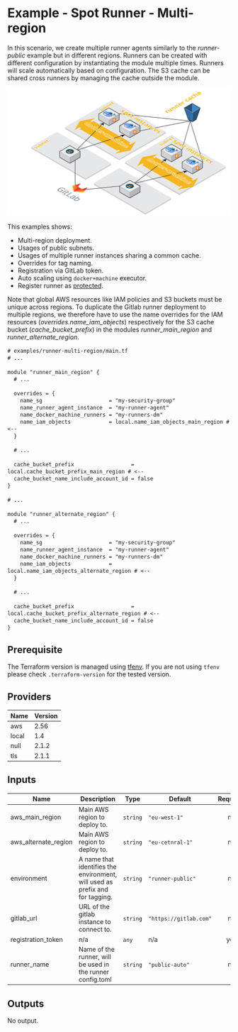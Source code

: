# Example - Spot Runner - Multi-region

In this scenario, we create multiple runner agents similarly to the _runner-public_ example but in different regions. Runners can be created with different configuration by instantiating the module multiple times. Runners will scale automatically based on configuration. The S3 cache can be shared cross runners by managing the cache outside the module.

![runners-cache](https://github.com/npalm/assets/raw/master/images/terraform-aws-gitlab-runner/runner-cache.png)

This examples shows:

  - Multi-region deployment.
  - Usages of public subnets.
  - Usages of multiple runner instances sharing a common cache.
  - Overrides for tag naming.
  - Registration via GitLab token.
  - Auto scaling using `docker+machine` executor.
  - Register runner as [protected](https://docs.gitlab.com/ee/ci/runners/#protected-runners).


Note that global AWS resources like IAM policies and S3 buckets must be unique across regions.
To duplicate the Gitlab runner deployment to multiple regions, we therefore have to use the name overrides for the IAM resources (_overrides.name_iam_objects_) respectively for the S3 cache bucket (_cache_bucket_prefix_) in the modules _runner_main_region_ and _runner_alternate_region_.

```hcl
# examples/runner-multi-region/main.tf
# ...

module "runner_main_region" {
  # ...
  
  overrides = {
    name_sg                     = "my-security-group"
    name_runner_agent_instance  = "my-runner-agent"
    name_docker_machine_runners = "my-runners-dm"
    name_iam_objects            = local.name_iam_objects_main_region # <--
  }

  # ...

  cache_bucket_prefix                  = local.cache_bucket_prefix_main_region # <--
  cache_bucket_name_include_account_id = false
}

# ...

module "runner_alternate_region" {
  # ...
  
  overrides = {
    name_sg                     = "my-security-group"
    name_runner_agent_instance  = "my-runner-agent"
    name_docker_machine_runners = "my-runners-dm"
    name_iam_objects            = local.name_iam_objects_alternate_region # <--
  }

  # ...

  cache_bucket_prefix                  = local.cache_bucket_prefix_alternate_region # <--
  cache_bucket_name_include_account_id = false
}
```

## Prerequisite

The Terraform version is managed using [tfenv](https://github.com/Zordrak/tfenv). If you are not using `tfenv` please check `.terraform-version` for the tested version.

## Providers

| Name | Version |
|------|---------|
| aws | 2.56 |
| local | 1.4 |
| null | 2.1.2 |
| tls | 2.1.1 |

## Inputs

| Name | Description | Type | Default | Required |
|------|-------------|------|---------|:-----:|
| aws\_main\_region | Main AWS region to deploy to. | `string` | `"eu-west-1"` | no |
| aws\_alternate\_region | Main AWS region to deploy to. | `string` | `"eu-cetnral-1"` | no |
| environment | A name that identifies the environment, will used as prefix and for tagging. | `string` | `"runner-public"` | no |
| gitlab\_url | URL of the gitlab instance to connect to. | `string` | `"https://gitlab.com"` | no |
| registration\_token | n/a | `any` | n/a | yes |
| runner\_name | Name of the runner, will be used in the runner config.toml | `string` | `"public-auto"` | no |

## Outputs

No output.
